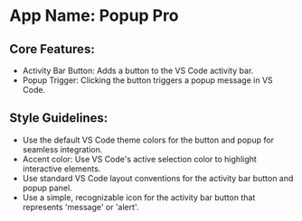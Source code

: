 # **App Name**: Popup Pro

## Core Features:

- Activity Bar Button: Adds a button to the VS Code activity bar.
- Popup Trigger: Clicking the button triggers a popup message in VS Code.

## Style Guidelines:

- Use the default VS Code theme colors for the button and popup for seamless integration.
- Accent color: Use VS Code's active selection color to highlight interactive elements.
- Use standard VS Code layout conventions for the activity bar button and popup panel.
- Use a simple, recognizable icon for the activity bar button that represents 'message' or 'alert'.